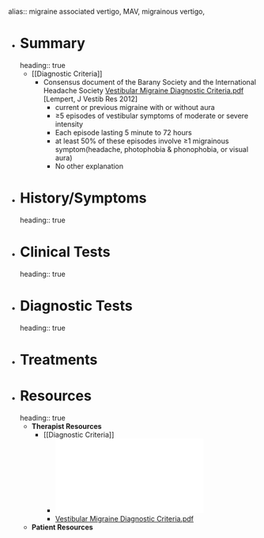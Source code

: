 alias:: migraine associated vertigo, MAV, migrainous vertigo,

- # Summary
  heading:: true
	- [[Diagnostic Criteria]]
		- Consensus document of the Barany Society and the International Headache Society [Vestibular Migraine Diagnostic Criteria.pdf](../assets/Vestibular_Migraine_Diagnostic_Criteria_1639521076649_0.pdf) [Lempert, J Vestib Res 2012]
			- current or previous migraine with or without aura
			- ≥5 episodes of vestibular symptoms of moderate or severe intensity
			- Each episode lasting 5 minute  to 72 hours
			- at least 50% of these episodes involve ≥1 migrainous symptom(headache, photophobia & phonophobia, or visual aura)
			- No other explanation
- # History/Symptoms
  heading:: true
- # Clinical Tests
  heading:: true
- # Diagnostic Tests
  heading:: true
- # Treatments
- # Resources
  heading:: true
	- **Therapist Resources**
		- [[Diagnostic Criteria]]
			- ![Vestibular migraine the most frequent entity of episodic vertigo.pdf](../assets/Vestibular_migraine_the_most_frequent_entity_of_episodic_vertigo_1639699308935_0.pdf)
			- [Vestibular Migraine Diagnostic Criteria.pdf](../assets/Vestibular_Migraine_Diagnostic_Criteria_1639521076649_0.pdf)
	- **Patient Resources**